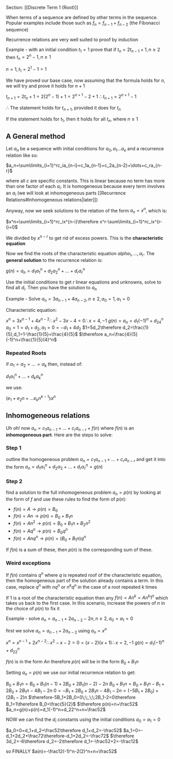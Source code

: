 Section: [[Discrete Term 1 (Root)]]

When terms of a sequence are defined by other terms in the sequence. Popular examples include those such as $f_n=f_{n-1}+f_{n-2}$ (the Fibonacci sequence)

Recurrence relations are very well suited to proof by induction

Example - with an initial condition $t_1=1$ prove that if $t_n=2t_{n-1}+1,n\geq2$ then $t_n=2^n-1,n\geq1$

$n=1,t_1=2^1-1=1$

We have proved our base case, now assuming that the formula holds for $n$, we will try and prove it holds for $n+1$

$t_{n+1}=2t_n+1=2(2^n-1)+1=2^{n+1}-2+1$
$\therefore t_{n+1}=2^{n+1}-1$

$\therefore$ The statement holds for $t_{n+1}$, provided it does for $t_n$

If the statement holds for $t_1$, then it holds for all $t_n$, where $n\geq1$
## A General method

Let $a_n$ be a sequence with initial conditions for $a_0,a_1...a_e$ and a recurrence relation like so:

$a_n=\sum\limits_{i=1}^rc_ia_{n-i}=c_1a_{n-1}+c_2a_{n-2}+\dots+c_ra_{n-r}$

where all $c$ are specific constants. This is linear because no term has more than one factor of each $a_i$. It is homogeneous because every term involves an $a_i$ (we will look at inhomogeneous parts [[Recurrence Relations#Inhomogeneous relations|later]])

Anyway, now we seek solutions to the relation of the form $a_n=x^n$, which is:

$x^n=\sum\limits_{i=1}^rc_ix^{n-i}\therefore x^r-\sum\limits_{i=1}^rc_ix^{r-i}=0$

We divided by $x^{n-r}$ to get rid of excess powers. This is the **characteristic equation**

Now we find the roots of the characteristic equation $alpha_1,\dots,\alpha_r$. The **general solution** to the recurrence relation is:

$g(n)=a_n=d_1a_1^n+d_2a_2^n+\dots+d_ra_r^n$

Use the initial conditions to get $r$ linear equations and unknowns, solve to find all $d_i$. Then you have the solution to $a_n$

Example - Solve $a_n=3a_{n-1}+4a_{n-2},n\geq2,a_0=1,a_1=0$

Characteristic equation:

$x^n=3x^{n-1}+4x^{n-2}\therefore x^2-3x-4=0\therefore x=4,-1$
$g(n)=a_n=d_1(-1)^n+d_24^n$
$a_0=1=d_1+d_2,a_1=0=-d_1+4d_2$
$1=5d_2\therefore d_2=\frac{1}{5},d_1=1-\frac{1}{5}=\frac{4}{5}$
$\therefore a_n=\frac{4}{5}(-1)^n+\frac{1}{5}(4)^n$
### Repeated Roots

if $\alpha_1=\alpha_2=\dots=\alpha_k$ then, instead of: 

$d_1a_1^n+\dots+d_ka_k^n$

we use: 

$(e_1+e_2n+\dots e_kn^{k-1})\alpha^n$
## Inhomogeneous relations

Uh oh! now $a_n=c_1a_{n-1}+\dots+c_ra_{n-r}+f(n)$ where $f(n)$ is an **inhomogeneous part**. Here are the steps to solve:
### Step 1

outline the homogeneous problem $a_n=c_1a_{n-1}+\dots+c_ra_{n-r}$ and get it into the form $a_n=d_1\alpha_1^n+d_2\alpha_2+\dots+d_r\alpha_r^n=g(n)$
### Step 2

find a solution to the full inhomogeneous problem $a_n=p(n)$ by looking at the form of $f$ and use these rules to find the form of $p(n)$:

- $f(n)=A\rightarrow p(n)=B_0$
- $f(n)=An\rightarrow p(n)=B_0+B_1n$
- $f(n)=An^2\rightarrow p(n)=B_0+B_1n+B_2n^2$
- $f(n)=Aq^n\rightarrow p(n)=B_0q^n$
- $f(n)=Anq^n\rightarrow p(n)=(B_0+B_1n)q^n$

If $f(n)$ is a sum of these, then $p(n)$ is the corresponding sum of these.
### Weird exceptions

If $f(n)$ contains $q^n$ where $q$ is repeated roof of the characteristic equation, then the homogeneous part of the solution already contains a term. In this case, replace $q^n$ with $nq^n$ or $n^kq^n$ in the case of a root repeated $k$ times

If $1$ is a root of the characteristic equation then any $f(n)=An^k=An^k1^n$ which takes us back to the first case. In this scenario, increase the powers of $n$ in the choice of $p(n)$ to fix it

Example - solve $a_n=a_{n-1}+2a_{n-2}-2n,n\geq2,a_0=a_1=0$

first we solve $a_n=a_{n-1}+2a_{n-2}$ using $a_n=x^n$

$x^n=x^{n-1}+2x^{n-2}\therefore x^2-x-2=0=(x-2)(x+1)\therefore x=2,-1$
$g(n)=d_1(-1)^n+d_22^n$

$f(n)$ is in the form $An$ therefore $p(n)$ will be in the form $B_0+B_1n$

Setting $a_n=p(n)$ we use our initial recurrence relation to get:

$B_0+B_1n=B_0+B_1(n-1)+2B_0+2B_1(n-2)-2n$
$B_0+B_1n=B_0+B_1n-B_1+2B_0+2B_1n-4B_1-2n$
$0=-B_1+2B_0+2B_1n-4B_1-2n=(-5B_1+2B_0)+(2B_1-2)n$
$\therefore-5B_1+2B_0=0\;\;,\;\;2B_1-2=0\therefore B_1=1\therefore B_0=\frac{5}{2}$
$\therefore p(n)=n+\frac52$
$a_n=g(n)+p(n)=d_1(-1)^n+d_22^n+n+\frac52$

NOW we can find the $d_i$ constants using the initial conditions $a_0=a_1=0$

$a_0=0=d_1+d_2+\frac52\therefore d_1+d_2=-\frac52$
$a_1=0=-d_1+2d_2+\frac72\therefore-d_1+2d_2=-\frac72$
$\therefore 3d_2=-6\therefore d_2=-2\therefore d_1=-\frac52+2=-\frac12$

so FINALLY $a(n)=-\frac12(-1)^n-2(2)^n+n+\frac52$